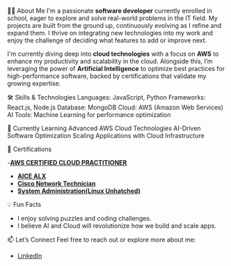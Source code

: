 👨‍💻 About Me
I'm a passionate **software developer** currently enrolled in school, eager to explore and solve real-world problems in the IT field. My projects are built from the ground up, continuously evolving as I refine and expand them. I thrive on integrating new technologies into my work and enjoy the challenge of deciding what features to add or improve next.

I'm currently diving deep into **cloud technologies** with a focus on **AWS** to enhance my productivity and scalability in the cloud. Alongside this, I’m leveraging the power of **Artificial Intelligence** to optimize best practices for high-performance software, backed by certifications that validate my growing expertise.

🛠️ Skills & Technologies
Languages: JavaScript, Python
Frameworks: React.js, Node.js
Database: MongoDB
Cloud: AWS (Amazon Web Services)
AI Tools: Machine Learning for performance optimization


🌱 Currently Learning
Advanced AWS Cloud Technologies
AI-Driven Software Optimization
Scaling Applications with Cloud Infrastructure


📜 Certifications

-[**AWS CERTIFIED CLOUD PRACTITIONER**](https://www.credly.com/badges/902cde2e-a4b7-440c-97da-328e0d521d6d/public_url)
- [**AICE ALX**](https://drive.google.com/file/d/132lpcvTicRaJiNmtFFFcRcbTz8vUURrd/view?usp=drive_link)
- [**Cisco Network Technician**](https://drive.google.com/file/d/1P6_5gByQZYLnCxQeeHQ2lIhzu1o6GwNL/view?usp=sharing)
- [**System Administration(Linux Unhatched)**](https://drive.google.com/file/d/1Aq96OQDsNgaRHlxe7HXfLCLoYVjd6qju/view?usp=drive_link)


💡 Fun Facts
- I enjoy solving puzzles and coding challenges.
- I believe AI and Cloud will revolutionize how we build and scale apps.



📫 Let’s Connect
Feel free to reach out or explore more about me:
- [LinkedIn](#www.linkedin.com/in/winfred-nyakonor-72a643282)



